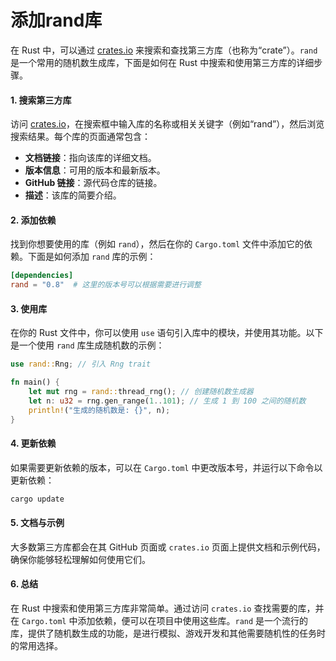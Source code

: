 # 添加rand库

在 Rust 中，可以通过 [crates.io](https://crates.io/) 来搜索和查找第三方库（也称为“crate”）。`rand` 是一个常用的随机数生成库，下面是如何在 Rust 中搜索和使用第三方库的详细步骤。

#### 1. **搜索第三方库**

访问 [crates.io](https://crates.io/)，在搜索框中输入库的名称或相关关键字（例如“rand”），然后浏览搜索结果。每个库的页面通常包含：

* **文档链接**：指向该库的详细文档。
* **版本信息**：可用的版本和最新版本。
* **GitHub 链接**：源代码仓库的链接。
* **描述**：该库的简要介绍。

#### 2. **添加依赖**

找到你想要使用的库（例如 `rand`），然后在你的 `Cargo.toml` 文件中添加它的依赖。下面是如何添加 `rand` 库的示例：

```toml
[dependencies]
rand = "0.8"  # 这里的版本号可以根据需要进行调整
```

#### 3. **使用库**

在你的 Rust 文件中，你可以使用 `use` 语句引入库中的模块，并使用其功能。以下是一个使用 `rand` 库生成随机数的示例：

```rust
use rand::Rng; // 引入 Rng trait

fn main() {
    let mut rng = rand::thread_rng(); // 创建随机数生成器
    let n: u32 = rng.gen_range(1..101); // 生成 1 到 100 之间的随机数
    println!("生成的随机数是: {}", n);
}
```

#### 4. **更新依赖**

如果需要更新依赖的版本，可以在 `Cargo.toml` 中更改版本号，并运行以下命令以更新依赖：

```bash
cargo update
```

#### 5. **文档与示例**

大多数第三方库都会在其 GitHub 页面或 `crates.io` 页面上提供文档和示例代码，确保你能够轻松理解如何使用它们。

#### 6. **总结**

在 Rust 中搜索和使用第三方库非常简单。通过访问 `crates.io` 查找需要的库，并在 `Cargo.toml` 中添加依赖，便可以在项目中使用这些库。`rand` 是一个流行的库，提供了随机数生成的功能，是进行模拟、游戏开发和其他需要随机性的任务时的常用选择。
